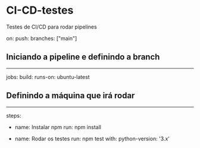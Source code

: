 # CI-CD-testes
Testes de CI/CD para rodar pipelines

on:
  push:
    branches: ["main"]

## Iniciando a pipeline e definindo a branch ##
-------------------------------------------------

jobs:
  build: 
    runs-on: ubuntu-latest

## Definindo a máquina que irá rodar ##
-------------------------------------------------

steps: 
- name: Instalar npm
  run: npm install

- name: Rodar os testes
  run: npm test
  with:
    python-version: '3.x'


